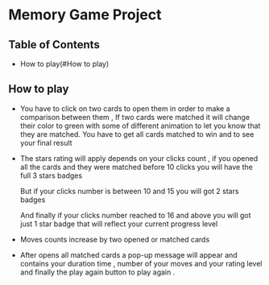 # Memory Game Project

## Table of Contents

* How to play(#How to play)

## How to play

- You have to click on two cards to open them in order to make a comparison between them , If two cards were matched it will change their color to green with some of different animation to let you know that they are matched.
You have to get all cards matched to win and to see your final result

- The stars rating will apply depends on your clicks count , if you opened all the cards and they were matched before 10 clicks you will have the full 3 stars badges

  But if your clicks number is between 10 and 15 you will got 2 stars badges

  And finally if your clicks number reached to 16 and above you will got just 1 star badge that will reflect your current progress level

- Moves counts increase by two opened or matched cards

- After opens all matched cards a pop-up message will appear and contains your duration time , number of your moves and your rating level and finally the play again button to play again .          
